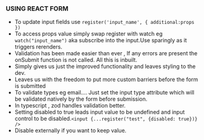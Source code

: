 ### USING REACT FORM
- To update input fields use `register('input_name', { additional:props })`
- To access props value simply swap register with watch eg `watch("input_name")`
aka subscribe into the input.Use sparingly as it triggers rerenders.
- Validation has been made easier than ever , If any errors are present the onSubmit function is not called. All this is inbuilt.
- Simply gives us just the improved functionality and leaves styling to the dev.
- Leaves us with the freedom to put more custom barriers before the form is submitted
- To validate types eg email.... Just set the input type attribute which will be validated natively by the form before submission. 
- In typescript , zod handles validation better.
- Setting disabled to true leads input value to be undefined and input control to be disabled.`<input {...register("test", {disabled: true})} />`
- Disable externally if you want to keep value.


